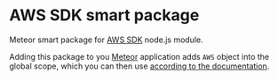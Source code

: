 AWS SDK smart package
=====================

Meteor smart package for [AWS SDK](https://aws.amazon.com/sdkfornodejs/) node.js module.

Adding this package to you [Meteor](http://www.meteor.com/) application adds `AWS` object into the global scope,
which you can then use [according to the documentation](http://docs.aws.amazon.com/AWSJavaScriptSDK/latest/frames.html).
